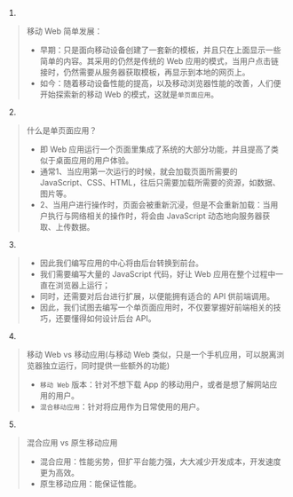 1.
> 移动 Web 简单发展：
> - 早期：只是面向移动设备创建了一套新的模板，并且只在上面显示一些简单的内容。其采用的仍然是传统的 Web 应用的模式，当用户点击链接时，仍然需要从服务器获取模板，再显示到本地的网页上。
> - 如今：随着移动设备性能的提高，以及移动浏览器性能的改善，人们便开始探索新的移动 Web 的模式，这就是`单页面应用`。

2.
> 什么是单页面应用？
> - 即 Web 应用运行一个页面里集成了系统的大部分功能，并且提高了类似于桌面应用的用户体验。
> - 通常1、当应用第一次运行的时候，就会加载页面所需要的 JavaScript、CSS、HTML，往后只需要加载所需要的资源，如数据、图片等。
> - 2、当用户进行操作时，页面会被重新沉浸，但是不会重新加载：当用户执行与网络相关的操作时，将会由 JavaScript 动态地向服务器获取、上传数据。

3.
> - 因此我们编写应用的中心将由后台转换到前台。
> - 我们需要编写大量的 JavaScript 代码，好让 Web 应用在整个过程中一直在浏览器上运行；
> - 同时，还需要对后台进行扩展，以便能拥有适合的 API 供前端调用。
> - 因此，我们试图去编写一个单页面应用时，不仅要掌握好前端相关的技巧，还要懂得如何设计后台 API。

4.
> 移动 Web vs 移动应用(与移动 Web 类似，只是一个手机应用，可以脱离浏览器独立运行，同时提供一些额外的功能)
> - `移动 Web` 版本：针对不想下载 App 的移动用户，或者是想了解网站应用的用户。
> - `混合移动应用`：针对将应用作为日常使用的用户。

5.
> 混合应用 vs 原生移动应用
> - 混合应用：性能劣势，但扩平台能力强，大大减少开发成本，开发速度更为高效。
> - 原生移动应用：能保证性能。